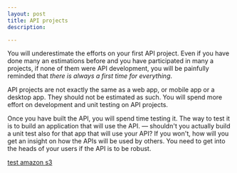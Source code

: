 ```yaml
---
layout: post
title: API projects
description: 

---
```


You will underestimate the efforts on your first API project. Even if you have done many an estimations before and you have participated in many a projects, if none of them were API development, you will be painfully reminded that *there is always a first time for everything*.  

API projects are not exactly the same as a web app, or mobile app or a desktop app. They should not be estimated as such. You will spend more effort on development and unit testing on API projects.  

Once you have built the API, you will spend time testing it. The way to test it is to build an application that will use the API. &mdash; shouldn't you actually build a unit test also for that app that will use your API? If you won't, how will you get an insight on how the APIs will be used by others. You need to get into the heads of your users if the API is to be robust. 

[test amazon s3](http://android-thelogbox.s3-website-us-east-1.amazonaws.com/thelogbox-pic.jpg)